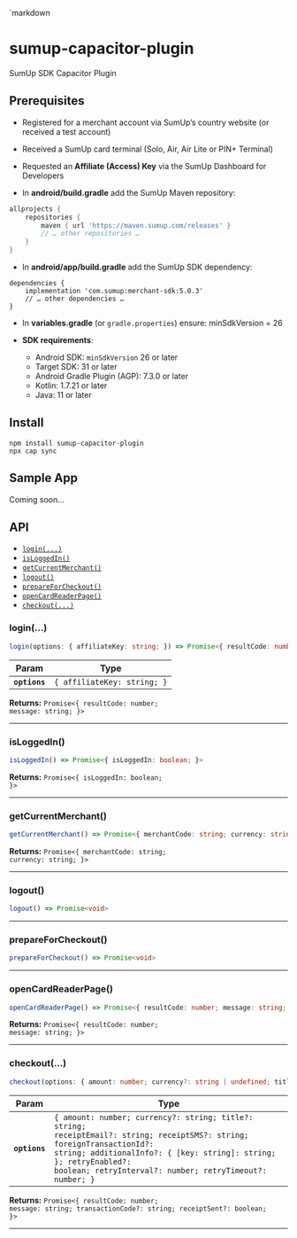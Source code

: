 `markdown
# sumup-capacitor-plugin

SumUp SDK Capacitor Plugin

## Prerequisites

* Registered for a merchant account via SumUp’s country website (or received a test account)
* Received a SumUp card terminal (Solo, Air, Air Lite or PIN+ Terminal)
* Requested an **Affiliate (Access) Key** via the SumUp Dashboard for Developers


* In **android/build.gradle** add the SumUp Maven repository:

```groovy
allprojects {
    repositories {
        maven { url 'https://maven.sumup.com/releases' }
        // … other repositories …
    }
}
````

* In **android/app/build.gradle** add the SumUp SDK dependency:

```
dependencies {
    implementation 'com.sumup:merchant-sdk:5.0.3'
    // … other dependencies …
}
```

* In **variables.gradle** (or `gradle.properties`) ensure:
  minSdkVersion = 26

* **SDK requirements**:

  * Android SDK: `minSdkVersion` 26 or later
  * Target SDK: 31 or later
  * Android Gradle Plugin (AGP): 7.3.0 or later
  * Kotlin: 1.7.21 or later
  * Java: 11 or later

## Install

```
npm install sumup-capacitor-plugin
npx cap sync
```

## Sample App
Coming soon...


## API

<docgen-index>

* [`login(...)`](#login)
* [`isLoggedIn()`](#isloggedin)
* [`getCurrentMerchant()`](#getcurrentmerchant)
* [`logout()`](#logout)
* [`prepareForCheckout()`](#prepareforcheckout)
* [`openCardReaderPage()`](#opencardreaderpage)
* [`checkout(...)`](#checkout)

</docgen-index>

<docgen-api>
<!--Update the source file JSDoc comments and rerun docgen to update the docs below-->

### login(...)

```typescript
login(options: { affiliateKey: string; }) => Promise<{ resultCode: number; message: string; }>
```

| Param         | Type                                   |
| ------------- | -------------------------------------- |
| **`options`** | <code>{ affiliateKey: string; }</code> |

**Returns:** <code>Promise&lt;{ resultCode: number; message: string; }&gt;</code>

--------------------


### isLoggedIn()

```typescript
isLoggedIn() => Promise<{ isLoggedIn: boolean; }>
```

**Returns:** <code>Promise&lt;{ isLoggedIn: boolean; }&gt;</code>

--------------------


### getCurrentMerchant()

```typescript
getCurrentMerchant() => Promise<{ merchantCode: string; currency: string; }>
```

**Returns:** <code>Promise&lt;{ merchantCode: string; currency: string; }&gt;</code>

--------------------


### logout()

```typescript
logout() => Promise<void>
```

--------------------


### prepareForCheckout()

```typescript
prepareForCheckout() => Promise<void>
```

--------------------


### openCardReaderPage()

```typescript
openCardReaderPage() => Promise<{ resultCode: number; message: string; }>
```

**Returns:** <code>Promise&lt;{ resultCode: number; message: string; }&gt;</code>

--------------------


### checkout(...)

```typescript
checkout(options: { amount: number; currency?: string | undefined; title?: string | undefined; receiptEmail?: string | undefined; receiptSMS?: string | undefined; foreignTransactionId?: string | undefined; additionalInfo?: { [key: string]: string; } | undefined; retryEnabled?: boolean | undefined; retryInterval?: number | undefined; retryTimeout?: number | undefined; }) => Promise<{ resultCode: number; message: string; transactionCode?: string; receiptSent?: boolean; }>
```

| Param         | Type                                                                                                                                                                                                                                                               |
| ------------- | ------------------------------------------------------------------------------------------------------------------------------------------------------------------------------------------------------------------------------------------------------------------ |
| **`options`** | <code>{ amount: number; currency?: string; title?: string; receiptEmail?: string; receiptSMS?: string; foreignTransactionId?: string; additionalInfo?: { [key: string]: string; }; retryEnabled?: boolean; retryInterval?: number; retryTimeout?: number; }</code> |

**Returns:** <code>Promise&lt;{ resultCode: number; message: string; transactionCode?: string; receiptSent?: boolean; }&gt;</code>

--------------------

</docgen-api>

